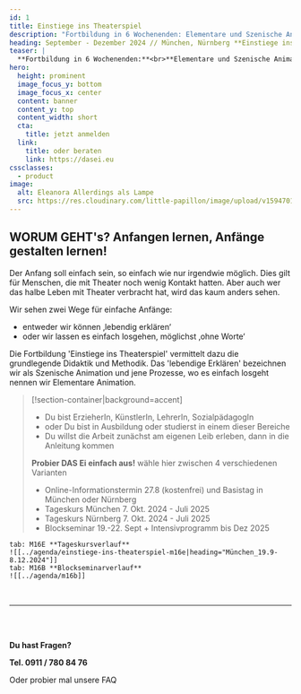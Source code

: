 ```yaml
---
id: 1
title: Einstiege ins Theaterspiel
description: "Fortbildung in 6 Wochenenden: Elementare und Szenische Animation"
heading: September - Dezember 2024 // München, Nürnberg **Einstiege ins Theaterspiel**
teaser: |
  **Fortbildung in 6 Wochenenden:**<br>**Elementare und Szenische Animation**
hero:
  height: prominent
  image_focus_y: bottom
  image_focus_x: center
  content: banner
  content_y: top
  content_width: short
  cta:
    title: jetzt anmelden
  link:
    title: oder beraten 
    link: https://dasei.eu
cssclasses:
  - product
image:
  alt: Eleanora Allerdings als Lampe
  src: https://res.cloudinary.com/little-papillon/image/upload/v1594701917/dasei/einstiege_lampe_nora.jpg
---
```


<!-- PUBLISH-FROM-HERE -->
## **WORUM GEHT's?** Anfangen lernen, Anfänge gestalten lernen!
Der Anfang soll einfach sein, so einfach wie nur irgendwie möglich. Dies gilt für Menschen, die mit Theater noch wenig Kontakt hatten. Aber auch wer das halbe Leben mit Theater verbracht hat, wird das kaum anders sehen.


Wir sehen zwei Wege für einfache Anfänge:
- entweder wir können ‚lebendig erklären‘
- oder wir lassen es einfach losgehen, möglichst ‚ohne Worte‘

Die Fortbildung 'Einstiege ins Theaterspiel' vermittelt dazu die grundlegende Didaktik und Methodik. Das 'lebendige Erklären' bezeichnen wir als Szenische Animation und jene Prozesse, wo es einfach losgeht nennen wir Elementare Animation.


> [!section-container|background=accent] 
> - Du bist ErzieherIn, KünstlerIn, LehrerIn, SozialpädagogIn
> - oder Du bist in Ausbildung oder studierst in einem dieser Bereiche
> - Du willst die Arbeit zunächst am eigenen Leib erleben, dann in die Anleitung kommen
> 
> **Probier DAS Ei einfach aus!** wähle hier zwischen 4 verschiedenen Varianten
> - Online-Informationstermin 27.8 (kostenfrei) und Basistag in München oder Nürnberg
> - Tageskurs München 7. Okt. 2024 - Juli 2025
> - Tageskurs Nürnberg 7. Okt. 2024 - Juli 2025
> - Blockseminar 19.-22. Sept + Intensivprogramm bis Dez 2025

~~~tabs
tab: M16E **Tageskursverlauf**
![[../agenda/einstiege-ins-theaterspiel-m16e|heading="München_19.9-8.12.2024"]]
tab: M16B **Blockseminarverlauf**
![[../agenda/m16b]]
~~~

<br/>
<hr/>
<br/>
<br/>

<Banner transparent>
  <Prose>
    <p class="h2"><strong>Du hast Fragen?</strong></p>
    <p>
      <strong>Tel. 0911 / 780 84 76</strong>
    </p>
    <ButtonTmp size="small" to="#">Oder probier mal unsere FAQ</ButtonTmp>
  </Prose>
</Banner>

